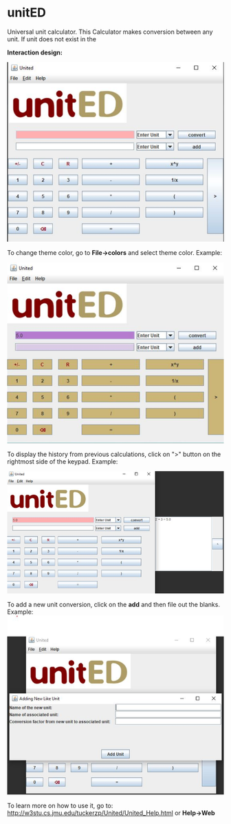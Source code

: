 # unitED
Universal unit calculator.
This Calculator makes conversion between any unit. If unit does not exist in the 

**Interaction design:**

![](united1/src/web/design.JPG)

To change theme color, go to **File->colors** and select theme color. Example:

![](united1/src/web/colors.JPG)

To display the history from previous calculations, click on ">" button on the rightmost side of the keypad.
Example:

![](united1/src/web/history.JPG)

To add a new unit conversion, click on the **add** and then file out the blanks. Example:
![](united1/src/web/newUnit.JPG)

To learn more on how to use it, go to: http://w3stu.cs.jmu.edu/tuckerzp/United/United_Help.html
or **Help->Web**

